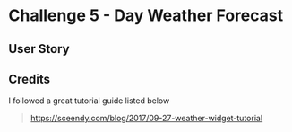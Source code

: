 # Challenge 5 - Day Weather Forecast

## User Story

## Credits
I followed a great tutorial guide listed below  

> https://sceendy.com/blog/2017/09-27-weather-widget-tutorial
